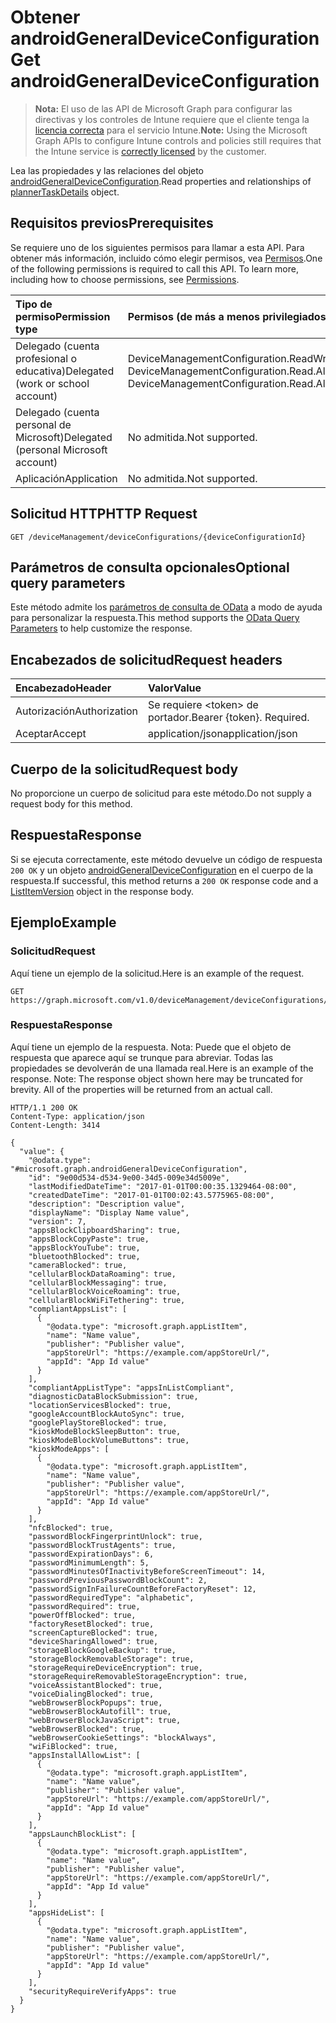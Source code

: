 # <a name="get-androidgeneraldeviceconfiguration"></a><span data-ttu-id="35307-101">Obtener androidGeneralDeviceConfiguration</span><span class="sxs-lookup"><span data-stu-id="35307-101">Get androidGeneralDeviceConfiguration</span></span>

> <span data-ttu-id="35307-102">**Nota:** El uso de las API de Microsoft Graph para configurar las directivas y los controles de Intune requiere que el cliente tenga la [licencia correcta](https://go.microsoft.com/fwlink/?linkid=839381) para el servicio Intune.</span><span class="sxs-lookup"><span data-stu-id="35307-102">**Note:** Using the Microsoft Graph APIs to configure Intune controls and policies still requires that the Intune service is [correctly licensed](https://go.microsoft.com/fwlink/?linkid=839381) by the customer.</span></span>

<span data-ttu-id="35307-103">Lea las propiedades y las relaciones del objeto [androidGeneralDeviceConfiguration](../resources/intune_deviceconfig_androidgeneraldeviceconfiguration.md).</span><span class="sxs-lookup"><span data-stu-id="35307-103">Read properties and relationships of [plannerTaskDetails](../resources/intune_deviceconfig_androidgeneraldeviceconfiguration.md) object.</span></span>
## <a name="prerequisites"></a><span data-ttu-id="35307-104">Requisitos previos</span><span class="sxs-lookup"><span data-stu-id="35307-104">Prerequisites</span></span>
<span data-ttu-id="35307-p101">Se requiere uno de los siguientes permisos para llamar a esta API. Para obtener más información, incluido cómo elegir permisos, vea [Permisos](../../../concepts/permissions_reference.md).</span><span class="sxs-lookup"><span data-stu-id="35307-p101">One of the following permissions is required to call this API. To learn more, including how to choose permissions, see [Permissions](../../../concepts/permissions_reference.md).</span></span>

|<span data-ttu-id="35307-107">Tipo de permiso</span><span class="sxs-lookup"><span data-stu-id="35307-107">Permission type</span></span>|<span data-ttu-id="35307-108">Permisos (de más a menos privilegiados)</span><span class="sxs-lookup"><span data-stu-id="35307-108">Permissions (from least to most privileged)</span></span>|
|:---|:---|
|<span data-ttu-id="35307-109">Delegado (cuenta profesional o educativa)</span><span class="sxs-lookup"><span data-stu-id="35307-109">Delegated (work or school account)</span></span>|<span data-ttu-id="35307-110">DeviceManagementConfiguration.ReadWrite.All, DeviceManagementConfiguration.Read.All</span><span class="sxs-lookup"><span data-stu-id="35307-110">DeviceManagementConfiguration.ReadWrite.All, DeviceManagementConfiguration.Read.All</span></span>|
|<span data-ttu-id="35307-111">Delegado (cuenta personal de Microsoft)</span><span class="sxs-lookup"><span data-stu-id="35307-111">Delegated (personal Microsoft account)</span></span>|<span data-ttu-id="35307-112">No admitida.</span><span class="sxs-lookup"><span data-stu-id="35307-112">Not supported.</span></span>|
|<span data-ttu-id="35307-113">Aplicación</span><span class="sxs-lookup"><span data-stu-id="35307-113">Application</span></span>|<span data-ttu-id="35307-114">No admitida.</span><span class="sxs-lookup"><span data-stu-id="35307-114">Not supported.</span></span>|

## <a name="http-request"></a><span data-ttu-id="35307-115">Solicitud HTTP</span><span class="sxs-lookup"><span data-stu-id="35307-115">HTTP Request</span></span>
<!-- {
  "blockType": "ignored"
}
-->
``` http
GET /deviceManagement/deviceConfigurations/{deviceConfigurationId}
```

## <a name="optional-query-parameters"></a><span data-ttu-id="35307-116">Parámetros de consulta opcionales</span><span class="sxs-lookup"><span data-stu-id="35307-116">Optional query parameters</span></span>
<span data-ttu-id="35307-117">Este método admite los [parámetros de consulta de OData](https://developer.microsoft.com/es-ES/graph/docs/overview/query_parameters) a modo de ayuda para personalizar la respuesta.</span><span class="sxs-lookup"><span data-stu-id="35307-117">This method supports the [OData Query Parameters](https://developer.microsoft.com/es-ES/graph/docs/overview/query_parameters) to help customize the response.</span></span>
## <a name="request-headers"></a><span data-ttu-id="35307-118">Encabezados de solicitud</span><span class="sxs-lookup"><span data-stu-id="35307-118">Request headers</span></span>
|<span data-ttu-id="35307-119">Encabezado</span><span class="sxs-lookup"><span data-stu-id="35307-119">Header</span></span>|<span data-ttu-id="35307-120">Valor</span><span class="sxs-lookup"><span data-stu-id="35307-120">Value</span></span>|
|:---|:---|
|<span data-ttu-id="35307-121">Autorización</span><span class="sxs-lookup"><span data-stu-id="35307-121">Authorization</span></span>|<span data-ttu-id="35307-122">Se requiere &lt;token&gt; de portador.</span><span class="sxs-lookup"><span data-stu-id="35307-122">Bearer {token}. Required.</span></span>|
|<span data-ttu-id="35307-123">Aceptar</span><span class="sxs-lookup"><span data-stu-id="35307-123">Accept</span></span>|<span data-ttu-id="35307-124">application/json</span><span class="sxs-lookup"><span data-stu-id="35307-124">application/json</span></span>|

## <a name="request-body"></a><span data-ttu-id="35307-125">Cuerpo de la solicitud</span><span class="sxs-lookup"><span data-stu-id="35307-125">Request body</span></span>
<span data-ttu-id="35307-126">No proporcione un cuerpo de solicitud para este método.</span><span class="sxs-lookup"><span data-stu-id="35307-126">Do not supply a request body for this method.</span></span>

## <a name="response"></a><span data-ttu-id="35307-127">Respuesta</span><span class="sxs-lookup"><span data-stu-id="35307-127">Response</span></span>
<span data-ttu-id="35307-128">Si se ejecuta correctamente, este método devuelve un código de respuesta `200 OK` y un objeto [androidGeneralDeviceConfiguration](../resources/intune_deviceconfig_androidgeneraldeviceconfiguration.md) en el cuerpo de la respuesta.</span><span class="sxs-lookup"><span data-stu-id="35307-128">If successful, this method returns a `200 OK` response code and a [ListItemVersion](../resources/intune_deviceconfig_androidgeneraldeviceconfiguration.md) object in the response body.</span></span>

## <a name="example"></a><span data-ttu-id="35307-129">Ejemplo</span><span class="sxs-lookup"><span data-stu-id="35307-129">Example</span></span>
### <a name="request"></a><span data-ttu-id="35307-130">Solicitud</span><span class="sxs-lookup"><span data-stu-id="35307-130">Request</span></span>
<span data-ttu-id="35307-131">Aquí tiene un ejemplo de la solicitud.</span><span class="sxs-lookup"><span data-stu-id="35307-131">Here is an example of the request.</span></span>
``` http
GET https://graph.microsoft.com/v1.0/deviceManagement/deviceConfigurations/{deviceConfigurationId}
```

### <a name="response"></a><span data-ttu-id="35307-132">Respuesta</span><span class="sxs-lookup"><span data-stu-id="35307-132">Response</span></span>
<span data-ttu-id="35307-p102">Aquí tiene un ejemplo de la respuesta. Nota: Puede que el objeto de respuesta que aparece aquí se trunque para abreviar. Todas las propiedades se devolverán de una llamada real.</span><span class="sxs-lookup"><span data-stu-id="35307-p102">Here is an example of the response. Note: The response object shown here may be truncated for brevity. All of the properties will be returned from an actual call.</span></span>
``` http
HTTP/1.1 200 OK
Content-Type: application/json
Content-Length: 3414

{
  "value": {
    "@odata.type": "#microsoft.graph.androidGeneralDeviceConfiguration",
    "id": "9e00d534-d534-9e00-34d5-009e34d5009e",
    "lastModifiedDateTime": "2017-01-01T00:00:35.1329464-08:00",
    "createdDateTime": "2017-01-01T00:02:43.5775965-08:00",
    "description": "Description value",
    "displayName": "Display Name value",
    "version": 7,
    "appsBlockClipboardSharing": true,
    "appsBlockCopyPaste": true,
    "appsBlockYouTube": true,
    "bluetoothBlocked": true,
    "cameraBlocked": true,
    "cellularBlockDataRoaming": true,
    "cellularBlockMessaging": true,
    "cellularBlockVoiceRoaming": true,
    "cellularBlockWiFiTethering": true,
    "compliantAppsList": [
      {
        "@odata.type": "microsoft.graph.appListItem",
        "name": "Name value",
        "publisher": "Publisher value",
        "appStoreUrl": "https://example.com/appStoreUrl/",
        "appId": "App Id value"
      }
    ],
    "compliantAppListType": "appsInListCompliant",
    "diagnosticDataBlockSubmission": true,
    "locationServicesBlocked": true,
    "googleAccountBlockAutoSync": true,
    "googlePlayStoreBlocked": true,
    "kioskModeBlockSleepButton": true,
    "kioskModeBlockVolumeButtons": true,
    "kioskModeApps": [
      {
        "@odata.type": "microsoft.graph.appListItem",
        "name": "Name value",
        "publisher": "Publisher value",
        "appStoreUrl": "https://example.com/appStoreUrl/",
        "appId": "App Id value"
      }
    ],
    "nfcBlocked": true,
    "passwordBlockFingerprintUnlock": true,
    "passwordBlockTrustAgents": true,
    "passwordExpirationDays": 6,
    "passwordMinimumLength": 5,
    "passwordMinutesOfInactivityBeforeScreenTimeout": 14,
    "passwordPreviousPasswordBlockCount": 2,
    "passwordSignInFailureCountBeforeFactoryReset": 12,
    "passwordRequiredType": "alphabetic",
    "passwordRequired": true,
    "powerOffBlocked": true,
    "factoryResetBlocked": true,
    "screenCaptureBlocked": true,
    "deviceSharingAllowed": true,
    "storageBlockGoogleBackup": true,
    "storageBlockRemovableStorage": true,
    "storageRequireDeviceEncryption": true,
    "storageRequireRemovableStorageEncryption": true,
    "voiceAssistantBlocked": true,
    "voiceDialingBlocked": true,
    "webBrowserBlockPopups": true,
    "webBrowserBlockAutofill": true,
    "webBrowserBlockJavaScript": true,
    "webBrowserBlocked": true,
    "webBrowserCookieSettings": "blockAlways",
    "wiFiBlocked": true,
    "appsInstallAllowList": [
      {
        "@odata.type": "microsoft.graph.appListItem",
        "name": "Name value",
        "publisher": "Publisher value",
        "appStoreUrl": "https://example.com/appStoreUrl/",
        "appId": "App Id value"
      }
    ],
    "appsLaunchBlockList": [
      {
        "@odata.type": "microsoft.graph.appListItem",
        "name": "Name value",
        "publisher": "Publisher value",
        "appStoreUrl": "https://example.com/appStoreUrl/",
        "appId": "App Id value"
      }
    ],
    "appsHideList": [
      {
        "@odata.type": "microsoft.graph.appListItem",
        "name": "Name value",
        "publisher": "Publisher value",
        "appStoreUrl": "https://example.com/appStoreUrl/",
        "appId": "App Id value"
      }
    ],
    "securityRequireVerifyApps": true
  }
}
```



